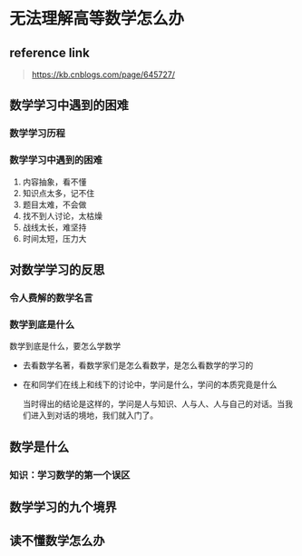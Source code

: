 # 无法理解高等数学怎么办

## reference link

>  https://kb.cnblogs.com/page/645727/ 

## 数学学习中遇到的困难

### 数学学习历程

### 数学学习中遇到的困难

1. 内容抽象，看不懂
2. 知识点太多，记不住
3. 题目太难，不会做
4. 找不到人讨论，太枯燥
5. 战线太长，难坚持
6. 时间太短，压力大

## 对数学学习的反思

### 令人费解的数学名言

### 数学到底是什么

数学到底是什么，要怎么学数学

- 去看数学名著，看数学家们是怎么看数学，是怎么看数学的学习的

- 在和同学们在线上和线下的讨论中，学问是什么，学问的本质究竟是什么

  当时得出的结论是这样的，学问是人与知识、人与人、人与自己的对话。当我们进入到对话的境地，我们就入门了。

## 数学是什么

### 知识：学习数学的第一个误区

## 数学学习的九个境界

## 读不懂数学怎么办

